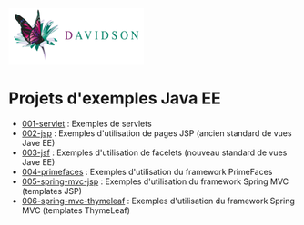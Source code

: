 [![alt text](dav_logo_small.png "Davidson Consulting")](http://www.davidson.fr/)

Projets d'exemples Java EE
==========================

 * [001-servlet](./001-servlet) : Exemples de servlets
 * [002-jsp](./002-jsp) : Exemples d'utilisation de pages JSP (ancien standard de vues Jave EE)
 * [003-jsf](./003-jsf) : Exemples d'utilisation de facelets (nouveau standard de vues Jave EE)
 * [004-primefaces](./004-primefaces) : Exemples d'utilisation du framework PrimeFaces
 * [005-spring-mvc-jsp](./005-spring-mvc-jsp) : Exemples d'utilisation du framework Spring MVC (templates JSP)
 * [006-spring-mvc-thymeleaf](./006-spring-mvc-thymeleaf) : Exemples d'utilisation du framework Spring MVC (templates ThymeLeaf)
